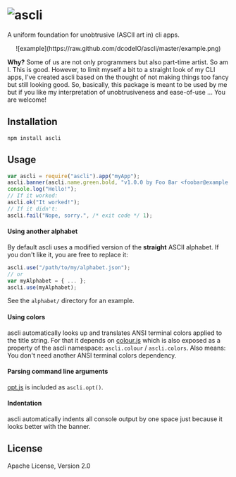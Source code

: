 ![ascli](https://raw.github.com/dcodeIO/ascli/master/ascli.png)
=====
A uniform foundation for unobtrusive (ASCII art in) cli apps.

<p align="center">
    ![example](https://raw.github.com/dcodeIO/ascli/master/example.png)
</p>

**Why?** Some of us are not only programmers but also part-time artist. So am I. This is good. However, to limit myself
a bit to a straight look of my CLI apps, I've created ascli based on the thought of not making things too fancy but
still looking good. So, basically, this package is meant to be used by me but if you like my interpretation of
unobtrusiveness and ease-of-use ... You are welcome!

Installation
------------
`npm install ascli`

Usage
-----
```js
var ascli = require("ascli").app("myApp");
ascli.banner(ascli.name.green.bold, "v1.0.0 by Foo Bar <foobar@example.com>");
console.log("Hello!");
// If it worked:
ascli.ok("It worked!");
// If it didn't:
ascli.fail("Nope, sorry.", /* exit code */ 1);
```

#### Using another alphabet
By default ascli uses a modified version of the **straight** ASCII alphabet. If you don't like it, you are free to
replace it:

```js
ascli.use("/path/to/my/alphabet.json");
// or
var myAlphabet = { ... };
ascli.use(myAlphabet);
```

See the `alphabet/` directory for an example.

#### Using colors
ascli automatically looks up and translates ANSI terminal colors applied to the title string. For that it depends on
[colour.js](https://github.com/dcodeIO/colour.js) which is also exposed as a property of the ascli namespace:
`ascli.colour` / `ascli.colors`. Also means: You don't need another ANSI terminal colors dependency.

#### Parsing command line arguments
[opt.js](https://github.com/dcodeIO/opt.js) is included as `ascli.opt()`.

#### Indentation
ascli automatically indents all console output by one space just because it looks better with the banner.

License
-------
Apache License, Version 2.0

